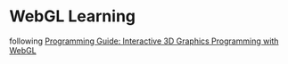 # WebGL Learning

following [Programming Guide: Interactive 3D Graphics Programming with WebGL](https://www.amazon.com/WebGL-Programming-Guide-Interactive-Graphics/dp/0321902920)
